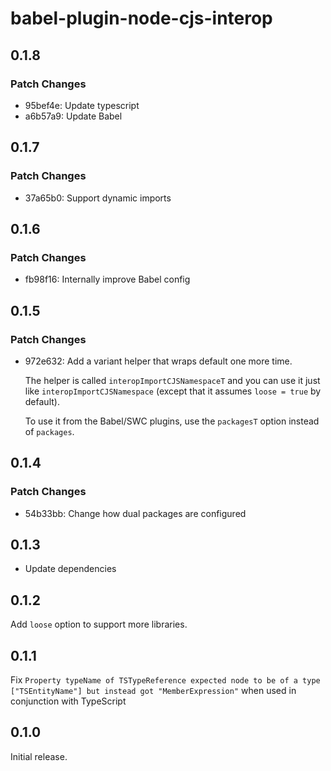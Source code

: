 # babel-plugin-node-cjs-interop

## 0.1.8

### Patch Changes

- 95bef4e: Update typescript
- a6b57a9: Update Babel

## 0.1.7

### Patch Changes

- 37a65b0: Support dynamic imports

## 0.1.6

### Patch Changes

- fb98f16: Internally improve Babel config

## 0.1.5

### Patch Changes

- 972e632: Add a variant helper that wraps default one more time.

  The helper is called `interopImportCJSNamespaceT` and you can use it just like `interopImportCJSNamespace`
  (except that it assumes `loose = true` by default).

  To use it from the Babel/SWC plugins, use the `packagesT` option instead of `packages`.

## 0.1.4

### Patch Changes

- 54b33bb: Change how dual packages are configured

## 0.1.3

- Update dependencies

## 0.1.2

Add `loose` option to support more libraries.

## 0.1.1

Fix `Property typeName of TSTypeReference expected node to be of a type ["TSEntityName"] but instead got "MemberExpression"` when used in conjunction with TypeScript

## 0.1.0

Initial release.
